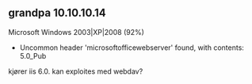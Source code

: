 ## grandpa 10.10.10.14

Microsoft Windows 2003\|XP\|2008 \(92%\)

* Uncommon header 'microsoftofficewebserver' found, with contents: 5.0\_Pub

kjører iis 6.0. kan exploites med webdav?



